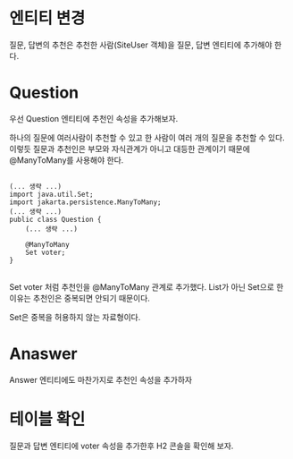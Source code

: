 # 엔티티 변경

질문, 답변의 추천은 추천한 사람(SiteUser 객체)을 질문, 답변 엔티티에 추가해야 한다.

# Question

우선 Question 엔티티에 추천인 속성을 추가해보자.

하나의 질문에 여러사람이 추천할 수 있고 한 사람이 여러 개의 질문을 추천할 수 있다. 이렇듯 질문과 추천인은 부모와 자식관계가 아니고 대등한 관계이기 때문에 @ManyToMany를 사용해야 한다.

<pre>
<code>
(... 생략 ...)
import java.util.Set;
import jakarta.persistence.ManyToMany;
(... 생략 ...)
public class Question {
    (... 생략 ...)

    @ManyToMany
    Set<SiteUser> voter;
}
</code>
</pre>

Set<SiteUser> voter 처럼 추천인을 @ManyToMany 관계로 추가했다. List가 아닌 Set으로 한 이유는 추천인은 중복되면 안되기 때문이다.

Set은 중복을 허용하지 않는 자료형이다.

# Anaswer

Answer 엔티티에도 마찬가지로 추천인 속성을 추가하자

# 테이블 확인

질문과 답변 엔티티에 voter 속성을 추가한후 H2 콘솔을 확인해 보자.










<pre>
<code>

</code>
</pre>
